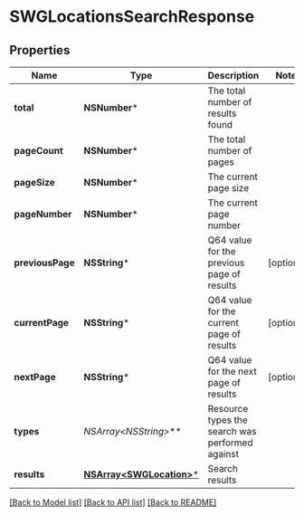 # SWGLocationsSearchResponse

## Properties
Name | Type | Description | Notes
------------ | ------------- | ------------- | -------------
**total** | **NSNumber*** | The total number of results found | 
**pageCount** | **NSNumber*** | The total number of pages | 
**pageSize** | **NSNumber*** | The current page size | 
**pageNumber** | **NSNumber*** | The current page number | 
**previousPage** | **NSString*** | Q64 value for the previous page of results | [optional] 
**currentPage** | **NSString*** | Q64 value for the current page of results | [optional] 
**nextPage** | **NSString*** | Q64 value for the next page of results | [optional] 
**types** | **NSArray&lt;NSString*&gt;*** | Resource types the search was performed against | 
**results** | [**NSArray&lt;SWGLocation&gt;***](SWGLocation.md) | Search results | 

[[Back to Model list]](../README.md#documentation-for-models) [[Back to API list]](../README.md#documentation-for-api-endpoints) [[Back to README]](../README.md)


